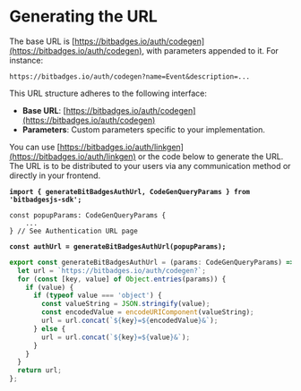 # Generating the URL

The base URL is [https://bitbadges.io/auth/codegen](https://bitbadges.io/auth/codegen), with parameters appended to it. For instance:

```vbnet
https://bitbadges.io/auth/codegen?name=Event&description=...
```

This URL structure adheres to the following interface:

* **Base URL**: [https://bitbadges.io/auth/codegen](https://bitbadges.io/auth/codegen)
* **Parameters**: Custom parameters specific to your implementation.

You can use [https://bitbadges.io/auth/linkgen](https://bitbadges.io/auth/linkgen) or the code below to generate the URL. The URL is to be distributed to your users via any communication method or directly in your frontend.

<pre class="language-typescript"><code class="lang-typescript"><strong>import { generateBitBadgesAuthUrl, CodeGenQueryParams } from 'bitbadgesjs-sdk';
</strong>
const popupParams: CodeGenQueryParams {
    ...
} // See Authentication URL page

<strong>const authUrl = generateBitBadgesAuthUrl(popupParams);
</strong></code></pre>

```typescript
export const generateBitBadgesAuthUrl = (params: CodeGenQueryParams) => {
  let url = `https://bitbadges.io/auth/codegen?`;
  for (const [key, value] of Object.entries(params)) {
    if (value) {
      if (typeof value === 'object') {
        const valueString = JSON.stringify(value);
        const encodedValue = encodeURIComponent(valueString);
        url = url.concat(`${key}=${encodedValue}&`);
      } else {
        url = url.concat(`${key}=${value}&`);
      }
    }
  }
  return url;
};

```

